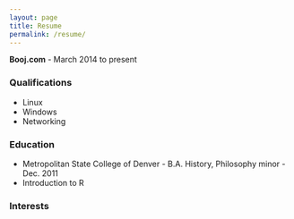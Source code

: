 ```yaml
---
layout: page
title: Resume
permalink: /resume/
---
```

**Booj.com** - March 2014 to present

### Qualifications
* Linux
* Windows
* Networking

### Education
* Metropolitan State College of Denver - B.A. History, Philosophy minor - Dec. 2011
* Introduction to R

### Interests
